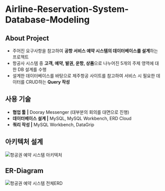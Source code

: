 # Airline-Reservation-System-Database-Modeling

## About Project

- 주어진 요구사항을 참고하여 **공항 서비스 예약 시스템의 데이터베이스를 설계**하는 프로젝트
- 항공사 시스템 중 **고객, 예약, 발권, 운항, 상품**으로 나누어진 5개의 주제 영역에 대한 DB 설계를 수행
- 설계한 데이터베이스를 바탕으로 제주항공 사이트를 참고하여 서비스 시 필요한 데이터를 CRUD하는 **Query 작성**

## 사용 기술

- **협업 툴** **|** Dooray Messenger (대부분의 회의를 대면으로 진행)
- **데이터베이스 설계 |** MySQL, MySQL Workbench, ERD Cloud
- **쿼리 작성 |** MySQL Workbench, DataGrip

## 아키텍처 설계

![항공권 예약 시스템 아키텍처](blob:https://github.com/ghsyn/Airline-Reservation-System-Database-Modeling/main/images/d34fffcd-45ec-4878-a531-20a30ad49a4a)

## ER-Diagram

![항공권 예약 시스템 전체ERD](blob:https://github.com/ghsyn/Airline-Reservation-System-Database-Modeling/main/images/5e2da997-d71f-4c68-82e4-b5606dfc1c96)

